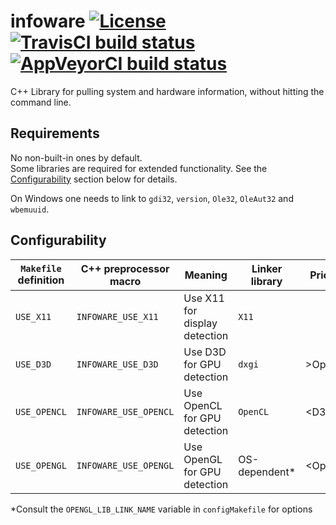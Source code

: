 # infoware [![License](https://img.shields.io/badge/license-CC0-green.svg?style=flat)](LICENSE) [![TravisCI build status](https://travis-ci.org/ThePhD/infoware.svg?branch=master)](https://travis-ci.org/ThePhD/infoware) [![AppVeyorCI build status](https://ci.appveyor.com/api/projects/status/github/ThePhD/infoware?branch=master&svg=true)](https://ci.appveyor.com/project/ThePhD/infoware/branch/master)
C++ Library for pulling system and hardware information, without hitting the command line.


## Requirements
No non-built-in ones by default.<br />
Some libraries are required for extended functionality. See the [Configurability](#configurability) section below for details.

On Windows one needs to link to `gdi32`, `version`, `Ole32`, `OleAut32` and `wbemuuid`.

## Configurability
|`Makefile` definition|C++ preprocessor macro|              Meaning              |Linker library|Priority|
|---------------------|----------------------|-----------------------------------|--------------|--------|
|      `USE_X11`      |  `INFOWARE_USE_X11`  |   Use X11 for display detection   |     `X11`    |        |
|      `USE_D3D`      |  `INFOWARE_USE_D3D`  |      Use D3D for GPU detection    |    `dxgi`    | >OpenCL|
|     `USE_OPENCL`    | `INFOWARE_USE_OPENCL`|    Use OpenCL for GPU detection   |   `OpenCL`   |  <D3D  |
|     `USE_OPENGL`    | `INFOWARE_USE_OPENGL`|    Use OpenGL for GPU detection   |OS-dependent\*| <OpenGL|


\*Consult the `OPENGL_LIB_LINK_NAME` variable in `configMakefile` for options
